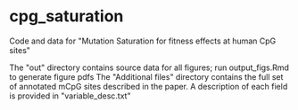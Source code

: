 # cpg_saturation
Code and data for "Mutation Saturation for fitness effects at human CpG sites"

The "out" directory contains source data for all figures; run output_figs.Rmd to generate figure pdfs
The "Additional files" directory contains the full set of annotated mCpG sites described in the paper. A description of each field is provided in "variable_desc.txt"
